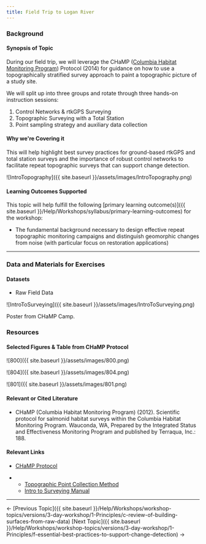 ```yaml
---
title: Field Trip to Logan River
---
```


### Background

#### Synopsis of Topic

During our field trip, we will leverage the CHaMP ([Columbia Habitat Monitoring Program](http://champmonitoring.org/)) Protocol (2014) for guidance on how to use a topographically stratified survey approach to paint a topographic picture of a study site. 

We will split up into three groups and rotate through three hands-on instruction sessions:

1. Control Networks & rtkGPS Surveying
2. Topographic Surveying with a Total Station
3. Point sampling strategy and auxiliary data collection

#### Why we're Covering it

This will help highlight best survey practices for ground-based rtkGPS and total station surveys and the importance of robust control networks to facilitate repeat topographic surveys that can support change detection. 

![IntroTopography]({{ site.baseurl }}/assets/images/IntroTopography.png)

#### Learning Outcomes Supported

This topic will help fulfill the following [primary learning outcome(s)]({{ site.baseurl }}/Help/Workshops/syllabus/primary-learning-outcomes) for the workshop:

- The fundamental background necessary to design effective repeat topographic monitoring campaigns and distinguish geomorphic changes from noise (with particular focus on restoration applications)

------

### Data and Materials for Exercises

#### Datasets

- Raw Field Data

![IntroToSurveying]({{ site.baseurl }}/assets/images/IntroToSurveying.png)

Poster from CHaMP Camp.

### Resources

#### Selected Figures & Table from CHaMP Protocol

![800]({{ site.baseurl }}/assets/images/800.png)

![804]({{ site.baseurl }}/assets/images/804.png)

![801]({{ site.baseurl }}/assets/images/801.png)

#### Relevant or Cited Literature

- CHaMP (Columbia Habitat Monitoring Program) (2012). Scientific protocol for salmonid habitat surveys within the Columbia Habitat Monitoring Program. Wauconda, WA, Prepared by the Integrated Status and Effectiveness Monitoring Program and published by Terraqua, Inc.: 188.

#### Relevant Links

- [CHaMP Protocol](https://www.champmonitoring.org/Program/Details/1#tab-protocol~)

- - [Topographic Point Collection Method](https://www.monitoringmethods.org/Method/Details/1582)
  - [Intro to Surveying Manual](https://www.champmonitoring.org/Program/RetrieveProgramDocumentFile/1/334)

------

← [Previous Topic]({{ site.baseurl }}/Help/Workshops/workshop-topics/versions/3-day-workshop/1-Principles/c-review-of-building-surfaces-from-raw-data)        [Next Topic]({{ site.baseurl }}/Help/Workshops/workshop-topics/versions/3-day-workshop/1-Principles/f-essential-best-practices-to-support-change-detection) →